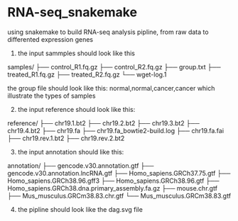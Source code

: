 # RNA-seq_snakemake
using snakemake to build RNA-seq analysis pipline, from raw data to differented expression genes


1. the input sammples should look like this 

samples/
├── control_R1.fq.gz
├── control_R2.fq.gz
├── group.txt
├── treated_R1.fq.gz
├── treated_R2.fq.gz
└── wget-log.1

the group file should look like this:
normal,normal,cancer,cancer
which illustrate the types of samples

2. the input reference should look like this:

reference/
├── chr19.1.bt2
├── chr19.2.bt2
├── chr19.3.bt2
├── chr19.4.bt2
├── chr19.fa
├── chr19.fa_bowtie2-build.log
├── chr19.fa.fai
├── chr19.rev.1.bt2
├── chr19.rev.2.bt2

3. the input annotation should like this:

annotation/
├── gencode.v30.annotation.gtf
├── gencode.v30.annotation.lncRNA.gtf
├── Homo_sapiens.GRCh37.75.gtf
├── Homo_sapiens.GRCh38.96.gff3
├── Homo_sapiens.GRCh38.96.gtf
├── Homo_sapiens.GRCh38.dna.primary_assembly.fa.gz
├── mouse.chr.gtf
├── Mus_musculus.GRCm38.83.chr.gtf
└── Mus_musculus.GRCm38.83.gtf

4. the pipline should look like the dag.svg file
